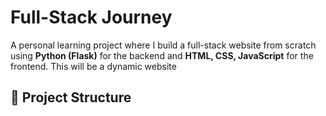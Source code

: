 # Full-Stack Journey

A personal learning project where I build a full-stack website from scratch using **Python (Flask)** for the backend and **HTML, CSS, JavaScript** for the frontend.
This will be a dynamic website

## 🧩 Project Structure

